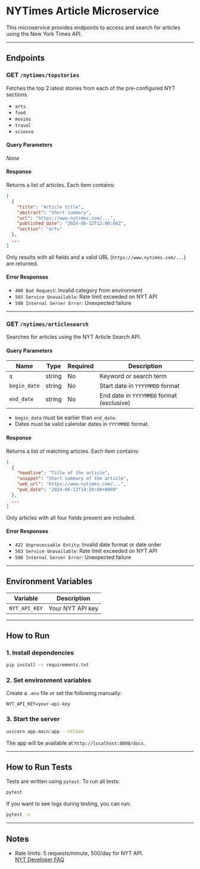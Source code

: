 # NYTimes Article Microservice

This microservice provides endpoints to access and search for articles using the New York Times API.

---

## Endpoints

### GET `/nytimes/topstories`

Fetches the top 2 latest stories from each of the pre-configured NYT sections.
- `arts`
- `food`
- `movies`
- `travel`
- `science`

#### Query Parameters

_None_

#### Response

Returns a list of articles. Each item contains:

```json
[
  {
    "title": "Article title",
    "abstract": "Short summary",
    "url": "https://www.nytimes.com/...",
    "published_date": "2024-06-12T12:00:00Z",
    "section": "arts"
  },
  ...
]
```

Only results with all fields and a valid URL (`https://www.nytimes.com/...`) are returned.

#### Error Responses

- `400 Bad Request`: Invalid category from environment  
- `503 Service Unavailable`: Rate limit exceeded on NYT API  
- `500 Internal Server Error`: Unexpected failure  

---

### GET `/nytimes/articlesearch`

Searches for articles using the NYT Article Search API.

#### Query Parameters

| Name         | Type   | Required | Description                                       |
|--------------|--------|----------|---------------------------------------------------|
| `q`          | string | No       | Keyword or search term                            |
| `begin_date` | string | No       | Start date in `YYYYMMDD` format                   |
| `end_date`   | string | No       | End date in `YYYYMMDD` format (exclusive)         |

- `begin_date` must be earlier than `end_date`.
- Dates must be valid calendar dates in `YYYYMMDD` format.

#### Response

Returns a list of matching articles. Each item contains:

```json
[
  {
    "headline": "Title of the article",
    "snippet": "Short summary of the article",
    "web_url": "https://www.nytimes.com/...",
    "pub_date": "2024-06-12T14:20:00+0000"
  },
  ...
]
```

Only articles with all four fields present are included.

#### Error Responses

- `422 Unprocessable Entity`: Invalid date format or date order  
- `503 Service Unavailable`: Rate limit exceeded on NYT API  
- `500 Internal Server Error`: Unexpected failure  

---

## Environment Variables

| Variable             | Description                                                                |
|----------------------|----------------------------------------------------------------------------|
| `NYT_API_KEY`        | Your NYT API key                                                           |
---

## How to Run

### 1. Install dependencies

```bash
pip install -r requirements.txt
```

### 2. Set environment variables

Create a `.env` file or set the following manually:

```env
NYT_API_KEY=your-api-key
```

### 3. Start the server

```bash
uvicorn app.main:app --reload
```

The app will be available at `http://localhost:8000/docs`.

---

## How to Run Tests

Tests are written using `pytest`. To run all tests:

```bash
pytest
```

If you want to see logs during testing, you can run:

```bash
pytest -s
```

---

## Notes

- Rate limits: 5 requests/minute, 500/day for NYT API.  
  [NYT Developer FAQ](https://developer.nytimes.com/faq#a11)
